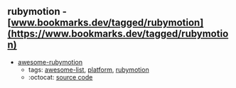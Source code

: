 rubymotion - [www.bookmarks.dev/tagged/rubymotion](https://www.bookmarks.dev/tagged/rubymotion)
---
* [awesome-rubymotion](https://github.com/motion-open-source/awesome-rubymotion#readme)
    * tags: [awesome-list](../tagged/awesome-list.md), [platform](../tagged/platform.md), [rubymotion](../tagged/rubymotion.md)
    * :octocat: [source code](https://github.com/motion-open-source/awesome-rubymotion#readme)
